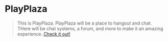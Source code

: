# PlayPlaza

> This is PlayPlaza. PlayPlaza will be a place to hangout and chat. THere will be chat systems, a forum, and more to make it an amazing experience.
> [Check it out!](https://playplaza.github.io/playplaza)
